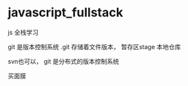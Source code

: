 # javascript_fullstack
js 全栈学习

git 是版本控制系统
.git 存储着文件版本， 暂存区stage   本地仓库

svn也可以，
git 是分布式的版本控制系统

买面膜